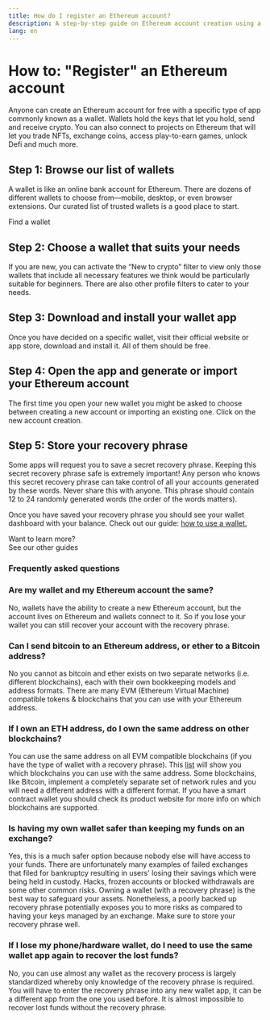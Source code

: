 ```yaml
---
title: How do I register an Ethereum account?
description: A step-by-step guide on Ethereum account creation using a wallet.
lang: en
---
```


# How to: "Register" an Ethereum account

Anyone can create an Ethereum account for free with a specific type of app commonly known as a wallet. Wallets hold the keys that let you hold, send and receive crypto. You can also connect to projects on Ethereum that will let you trade NFTs, exchange coins, access play-to-earn games, unlock Defi and much more.

## Step 1: Browse our list of wallets

A wallet is like an online bank account for Ethereum. There are dozens of different wallets to choose from—mobile, desktop, or even browser extensions. Our curated list of trusted wallets is a good place to start. 

<ButtonLink to="/wallets/find-wallet/">
  Find a wallet
</ButtonLink>

## Step 2: Choose a wallet that suits your needs

If you are new, you can activate the “New to crypto” filter to view only those wallets that include all necessary features we think would be particularly suitable for beginners. There are also other profile filters to cater to your needs.

## Step 3: Download and install your wallet app

Once you have decided on a specific wallet, visit their official website or app store, download and install it. All of them should be free. 

## Step 4: Open the app and generate or import your Ethereum account

The first time you open your new wallet you might be asked to choose between creating a new account or importing an existing one. Click on the new account creation. 


## Step 5: Store your recovery phrase

Some apps will request you to save a secret recovery phrase. Keeping this secret recovery phrase safe is extremely important! Any person who knows this secret recovery phrase can take control of all your accounts generated by these words. Never share this with anyone. This phrase should contain 12 to 24 randomly generated words (the order of the words matters).

Once you have saved your recovery phrase you should see your wallet dashboard with your balance. Check out our guide: [how to use a wallet.](/guides/how-to-use-a-wallet)

<InfoBanner shouldSpaceBetween emoji=":eyes:">
  <div>Want to learn more?</div>
  <ButtonLink to="/guides/">
    See our other guides
  </ButtonLink>
</InfoBanner>

### Frequently asked questions

### Are my wallet and my Ethereum account the same?
No, wallets have the ability to create a new Ethereum account, but the account lives on Ethereum and wallets connect to it. So if you lose your wallet you can still recover your account with the recovery phrase.

### Can I send bitcoin to an Ethereum address, or ether to a Bitcoin address?

No you cannot as bitcoin and ether exists on two separate networks (i.e. different blockchains), each with their own bookkeeping models and address formats. There are many EVM (Ethereum Virtual Machine) compatible tokens & blockchains that you can use with your Ethereum address.

### If I own an ETH address, do I own the same address on other blockchains?

You can use the same address on all EVM compatible blockchains (if you have the type of wallet with a recovery phrase). This [list](https://chainlist.org/) will show you which blockchains you can use with the same address. Some blockchains, like Bitcoin, implement a completely separate set of network rules and you will need a different address with a different format. If you have a smart contract wallet you should check its product website for more info on which blockchains are supported.

### Is having my own wallet safer than keeping my funds on an exchange?

Yes, this is a much safer option because nobody else will have access to your funds. There are unfortunately many examples of failed exchanges that filed for bankruptcy resulting in users' losing their savings which were being held in custody. Hacks, frozen accounts or blocked withdrawals are some other common risks. Owning a wallet (with a recovery phrase) is the best way to safeguard your assets. Nonetheless, a poorly backed up recovery phrase potentially exposes you to more risks as compared to having your keys managed by an exchange. Make sure to store your recovery phrase well.

### If I lose my phone/hardware wallet, do I need to use the same wallet app again to recover the lost funds?

No, you can use almost any wallet as the recovery process is largely standardized whereby only knowledge of the recovery phrase is required. You will have to enter the recovery phrase into any new wallet app, it can be a different app from the one you used before. It is almost impossible to recover lost funds without the recovery phrase.
